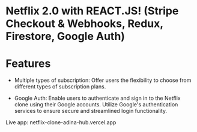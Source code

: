 # Netflix 2.0 with REACT.JS! (Stripe Checkout & Webhooks, Redux, Firestore, Google Auth)

# Features
* Multiple types of subscription: Offer users the flexibility to choose from different types of subscription plans. 

* Google Auth: Enable users to authenticate and sign in to the Netflix clone using their Google accounts. Utilize Google's authentication services to ensure secure and streamlined login functionality.

Live app: netflix-clone-adina-hub.vercel.app
